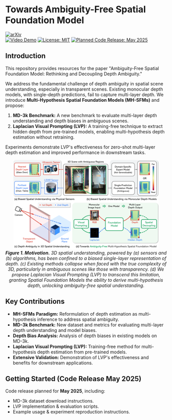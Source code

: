 # Towards Ambiguity-Free Spatial Foundation Model


[![arXiv](https://img.shields.io/badge/arXiv-2503.06014-red.svg)](https://arxiv.org/abs/2503.06014)  
[![Video Demo](https://img.shields.io/badge/Video%20Demo-Watch-blue.svg)](https://www.youtube.com/watch?v=38aSFah2jds)
[![License: MIT](https://img.shields.io/badge/License-MIT-yellow.svg)](https://opensource.org/licenses/MIT)
[![Planned Code Release: May 2025](https://img.shields.io/badge/Code%20Release-May%202025-brightgreen.svg)]()


## Introduction

This repository provides resources for the paper "Ambiguity-Free Spatial Foundation Model: Rethinking and Decoupling Depth Ambiguity."

We address the fundamental challenge of depth ambiguity in spatial scene understanding, especially in transparent scenes.  Existing monocular depth models, with single-depth predictions, fail to capture multi-layer depth. We introduce **Multi-Hypothesis Spatial Foundation Models (MH-SFMs)** and propose:

1.  **MD-3k Benchmark:**  A new benchmark to evaluate multi-layer depth understanding and depth biases in ambiguous scenes.
2.  **Laplacian Visual Prompting (LVP):** A training-free technique to extract hidden depth from pre-trained models, enabling multi-hypothesis depth estimation without retraining.

Experiments demonstrate LVP's effectiveness for zero-shot multi-layer depth estimation and improved performance in downstream tasks.
<p align="center">
  <img src="./assets/pipeline.png" width="90%" alt="Towards Ambiguity-Free Multi-Hypothesis Spatial Foundation Model"/>
  <br>
  <em><b>Figure 1. Motivation.</b> 3D spatial understanding, powered by (a) sensors and (b) algorithms, has been confined to a biased single-layer representation of depth. (c) Existing methods collapse when faced with the true complexity of 3D, particularly in ambiguous scenes like those with transparency. (d) We propose Laplacian Visual Prompting (LVP) to transcend this limitation, granting Spatial Foundation Models the ability to derive multi-hypothesis depth, unlocking ambiguity-free spatial understanding.</em>
</p>



## Key Contributions

*   **MH-SFMs Paradigm:** Reformulation of depth estimation as multi-hypothesis inference to address spatial ambiguity.
*   **MD-3k Benchmark:** New dataset and metrics for evaluating multi-layer depth understanding and model biases.
*   **Depth Bias Analysis:**  Analysis of depth biases in existing models on MD-3k.
*   **Laplacian Visual Prompting (LVP):** Training-free method for multi-hypothesis depth estimation from pre-trained models.
*   **Extensive Validation:**  Demonstration of LVP's effectiveness and benefits for downstream applications.


## Getting Started (Code Release May 2025)

Code release planned for **May 2025**, including:

*   MD-3k dataset download instructions.
*   LVP implementation & evaluation scripts.
*   Example usage & experiment reproduction instructions.
